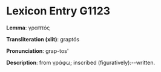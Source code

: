 # Lexicon Entry G1123

**Lemma**: γραπτός

**Transliteration (xlit)**: graptós

**Pronunciation**: grap-tos'

**Description**:
from γράφω; inscribed (figuratively):--written.
